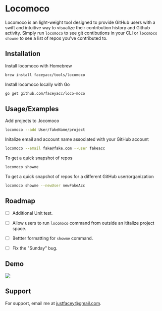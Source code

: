 
# Locomoco

Locomoco is an light-weight tool designed to provide GitHub users with a swift and intuitive way to visualize their contribution history and Github activity. Simply run `locomoco` to see git contibutions in your CLI or `locomoco showme` to see a list of repos you've contributed to.



## Installation

Install locomoco with Homebrew

```bash
brew install faceyacc/tools/locomoco
```

Install locomoco locally with Go
```bash
go get github.com/faceyacc/loco-moco
```
## Usage/Examples


Add projects to .locomoco
```bash
locomoco --add User/fakeName/project
```
Initalize email and account name associated with your GitHub account
```bash
locomoco --email fake@fake.com --user fakeacc
```
To get a quick snapshot of repos
```bash
locomoco showme
```
To get a quick snapshot of repos for a different GitHub user/organization
```bash
locomoco showme --newUser newFakeAcc
```
## Roadmap

- [ ] Additional Unit test.

- [ ] Allow users to run `locomoco` command from outside an ititalize project space.

- [ ] Bettter formatting for `showme` command.

- [ ] Fix the "Sunday" bug.

## Demo

![](https://github.com/faceyacc/locomoco/blob/main/locomoco.gif)

## Support

For support, email me at justfacey@gmail.com.

